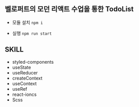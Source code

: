 ## 벨로퍼트의 모던 리액트 수업을 통한 TodoList

- 모듈 설치 `npm i`

- 실행 `npm run start`


## SKILL

- styled-components
- useState
- useReducer
- createContext
- useContext
- useRef
- react-ioncs
- Scss

